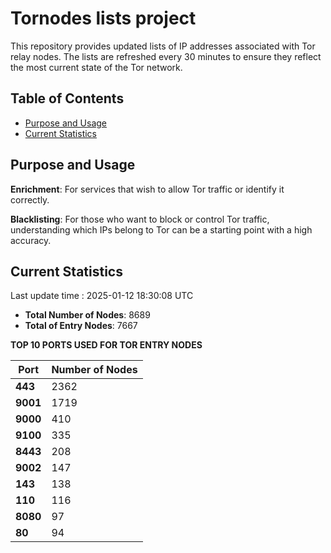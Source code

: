# Tornodes lists project

This repository provides updated lists of IP addresses associated with Tor relay nodes. The lists are refreshed every 30 minutes to ensure they reflect the most current state of the Tor network.

## Table of Contents

- [Purpose and Usage](#purpose-and-usage)
- [Current Statistics](#current-statistics)


## Purpose and Usage

**Enrichment**: For services that wish to allow Tor traffic or identify it correctly.

**Blacklisting**: For those who want to block or control Tor traffic, understanding which IPs belong to Tor can be a starting point with a high accuracy.

## Current Statistics

Last update time : 2025-01-12 18:30:08 UTC

- **Total Number of Nodes**: 8689
- **Total of Entry Nodes**: 7667

**TOP 10 PORTS USED FOR TOR ENTRY NODES**

| **Port** | **Number of Nodes** |
|------|-----------------|
| **443**   | 2362  |
| **9001**   | 1719  |
| **9000**   | 410  |
| **9100**   | 335  |
| **8443**   | 208  |
| **9002**   | 147  |
| **143**   | 138  |
| **110**   | 116  |
| **8080**   | 97  |
| **80**   | 94  |

